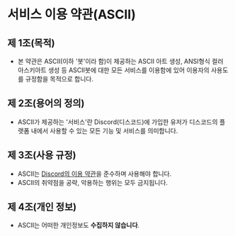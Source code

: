 # 서비스 이용 약관(ASCII)
## 제 1조(목적)
- 본 약관은 ASCII(이하 '봇'이라 함)이 제공하는 ASCII 아트 생성, ANSI형식 컬러 아스키아트 생성 등 ASCII봇에 대한 모든 서비스를 이용함에 있어 이용자의 사용도를 규정함을 목적으로 합니다.
## 제 2조(용어의 정의)
- ASCII가 제공하는 '서비스'란 Discord(디스코드)에 가입한 유저가 디스코드의 플랫폼 내에서 사용할 수 있는 모든 기능 및 서비스를 의미합니다.

## 제 3조(사용 규정)
- ASCII는 [Discord의 이용 약관](https://discord.com/terms)을 준수하며 사용해야 합니다.
- ASCII의 취약점을 공략, 악용하는 행위는 모두 금지됩니다.

## 제 4조(개인 정보)
- ASCII는 어떠한 개인정보도 __수집하지 않습니다__.
